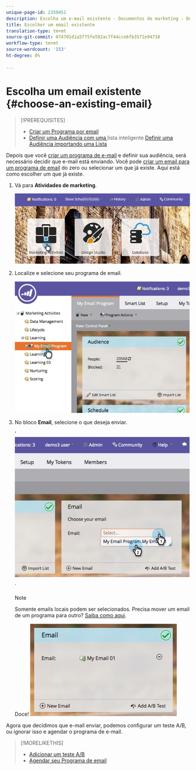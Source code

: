 ```yaml
---
unique-page-id: 2359451
description: Escolha um e-mail existente - Documentos de marketing - Documentação do produto
title: Escolher um email existente
translation-type: tm+mt
source-git-commit: 074701d1a5f75fe592ac7f44cce6fb3571e94710
workflow-type: tm+mt
source-wordcount: '153'
ht-degree: 0%

---
```



# Escolha um email existente {#choose-an-existing-email}

>[!PREREQUISITES]
>
>* [Criar um Programa por email](../../../../product-docs/email-marketing/email-programs/creating-an-email-program/create-an-email-program.md)
>* [Definir uma Audiência com uma ](../../../../product-docs/email-marketing/email-programs/managing-people-in-email-programs/define-an-audience-with-a-smart-list.md) lista inteligente  [Definir uma Audiência importando uma Lista](../../../../product-docs/email-marketing/email-programs/managing-people-in-email-programs/define-an-audience-by-importing-a-list.md)

>



Depois que você [criar um programa de e-mail](../../../../product-docs/email-marketing/email-programs/creating-an-email-program/create-an-email-program.md) e definir sua audiência, será necessário decidir que e-mail está enviando. Você pode [criar um email para um programa de email](create-an-email-for-an-email-program.md) do zero ou selecionar um que já existe. Aqui está como escolher um que já existe.

1. Vá para **Atividades de marketing**.

   ![](assets/login-marketing-activities.png)

1. Localize e selecione seu programa de email.

   ![](assets/selectemailprogram.jpg)

1. No bloco **Email**, selecione o que deseja enviar.

   &#39; ![](assets/image2014-9-12-11-3a28-3a10.png)

   `

   >[!NOTE]
   >
   >Somente emails locais podem ser selecionados. Precisa mover um email de um programa para outro? [Saiba como aqui](move-an-email.md).

   Doce!   ![](assets/image2014-9-12-11-3a28-3a51.png)

Agora que decidimos que e-mail enviar, podemos configurar um teste A/B, ou ignorar isso e agendar o programa de e-mail.

>[!MORELIKETHIS]
>
>* [Adicionar um teste A/B](email-test-a-b-test/add-an-a-b-test.md)
>* [Agendar seu Programa de email](schedule-your-email-program.md)

>



